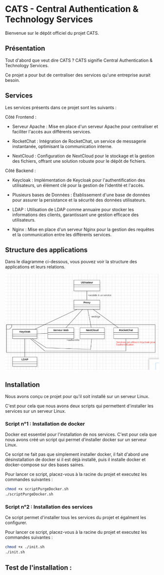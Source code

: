 # CATS - Central Authentication & Technology Services

Bienvenue sur le dépôt officiel du projet CATS. 

## Présentation

Tout d'abord que veut dire CATS ? CATS signifie Central Authentication & Technology Services.

Ce projet a pour but de centraliser des services qu'une entreprise aurait besoin.

## Services

Les services présents dans ce projet sont les suivants :

Côté Frontend :

- Serveur Apache : Mise en place d'un serveur Apache pour centraliser et faciliter l'accès aux différents services.

- RocketChat : Intégration de RocketChat, un service de messagerie instantanée, optimisant la communication interne.

- NextCloud : Configuration de NextCloud pour le stockage et la gestion des fichiers, offrant une solution robuste pour le dépôt de fichiers.

Côté Backend :

- Keycloak : Implémentation de Keycloak pour l'authentification des utilisateurs, un élément clé pour la gestion de l'identité et l'accès.

- Plusieurs bases de Données : Établissement d'une base de données pour assurer la persistance et la sécurité des données utilisateurs.

- LDAP : Utilisation de LDAP comme annuaire pour stocker les informations des clients, garantissant une gestion efficace des utilisateurs.

- Nginx : Mise en place d'un serveur Nginx pour la gestion des requêtes et la communication entre les différents services.

## Structure des applications

Dans le diagramme ci-dessous, vous pouvez voir la structure des applications et leurs relations.

![structureApplications.png](imgREADME%2FstructureApplications.png)

## Installation

Nous avons conçu ce projet pour qu'il soit installé sur un serveur Linux.

C'est pour cela que nous avons deux scripts qui permettent d'installer les services sur un serveur Linux.

### Script n°1 : Installation de docker

Docker est essentiel pour l'installation de nos services. C'est pour cela que nous avons créé un script qui permet d'installer docker sur un serveur Linux.

Ce script ne fait pas que simplement installer docker, il fait d'abord une désinstallation de docker si il est déjà installé, puis il installe docker et docker-compose sur 
des bases saines.

Pour lancer ce script, placez-vous à la racine du projet et executez les commandes suivantes :

```bash
chmod +x scriptPurgeDocker.sh
./scriptPurgeDocker.sh
```

### Script n°2 : Installation des services

Ce script permet d'installer tous les services du projet et égalment les configurer. 

Pour lancer ce script, placez-vous à la racine du projet et executez les commandes suivantes :

```bash
chmod +x ./init.sh
./init.sh
```

## Test de l'installation :



##